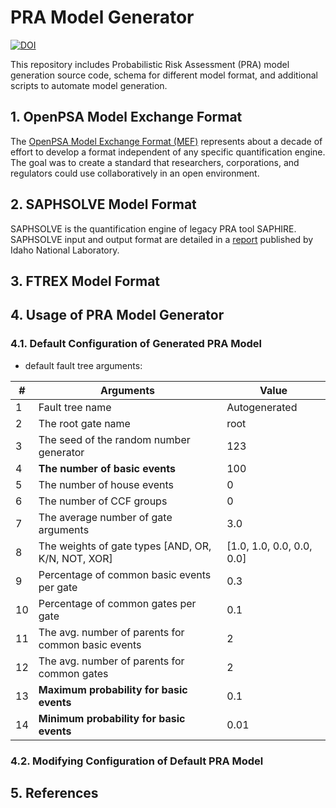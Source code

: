# PRA Model Generator

<a href="https://doi.org/10.5281/zenodo.15297977"><img src="https://zenodo.org/badge/DOI/10.5281/zenodo.15297977.svg" alt="DOI"></a>


This repository includes Probabilistic Risk Assessment (PRA) model generation source code,
schema for different model format, and additional scripts to automate model generation.

## 1. OpenPSA Model Exchange Format 
The [OpenPSA Model Exchange Format (MEF)](https://open-psa.github.io/mef/index.html) 
represents about a decade of effort to develop a format independent of any specific 
quantification engine. The goal was to create a standard that researchers, corporations, and regulators could use collaboratively in an open environment.

## 2. SAPHSOLVE Model Format 
SAPHSOLVE is the quantification engine of legacy PRA tool SAPHIRE. SAPHSOLVE input and output format are detailed in a [report](https://www.osti.gov/biblio/2203095) published by Idaho National Laboratory.

## 3. FTREX Model Format

## 4. Usage of PRA Model Generator

### 4.1. Default Configuration of Generated PRA Model
 - default fault tree arguments:

| #  | Arguments                                          | Value                     |
|----|----------------------------------------------------|---------------------------|
| 1  | Fault tree name                                    | Autogenerated             |
| 2  | The root gate name                                 | root                      |
| 3  | The seed of the random number generator            | 123                       |
| 4  | **The number of basic events**                     | 100                       |
| 5  | The number of house events                         | 0                         |
| 6  | The number of CCF groups                           | 0                         |
| 7  | The average number of gate arguments               | 3.0                       |
| 8  | The weights of gate types [AND, OR, K/N, NOT, XOR] | [1.0, 1.0, 0.0, 0.0, 0.0] |
| 9  | Percentage of common basic events per gate         | 0.3                       |
| 10 | Percentage of common gates per gate                | 0.1                       |
| 11 | The avg. number of parents for common basic events | 2                         |
| 12 | The avg. number of parents for common gates        | 2                         |
| 13 | **Maximum probability for basic events**           | 0.1                       |
| 14 | **Minimum probability for basic events**           | 0.01                      |
### 4.2. Modifying Configuration of Default PRA Model

## 5. References

